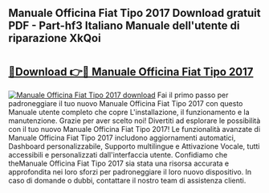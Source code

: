 ## Manuale Officina Fiat Tipo 2017 Download gratuit PDF - Part-hf3 Italiano Manuale dell'utente di riparazione XkQoi

# <h2><a href="http://dffw0zn.blite.top/?on=Manuale+Officina+Fiat+Tipo+2017">🔗Download 👉🔴 Manuale Officina Fiat Tipo 2017</a></h2>

[![Manuale Officina Fiat Tipo 2017 download](https://i.imgur.com/lujVjoI.png)](http://dffw0zn.blite.top/?on=Manuale+Officina+Fiat+Tipo+2017)
Fai il primo passo per padroneggiare il tuo nuovo Manuale Officina Fiat Tipo 2017 con questo Manuale utente completo che copre L'installazione, il funzionamento e la manutenzione. Grazie per aver scelto noi! Divertiti ad esplorare le possibilità con il tuo nuovo Manuale Officina Fiat Tipo 2017! Le funzionalità avanzate di Manuale Officina Fiat Tipo 2017 includono aggiornamenti automatici, Dashboard personalizzabile, Supporto multilingue e Attivazione Vocale, tutti accessibili e personalizzati dall'interfaccia utente. Confidiamo che theManuale Officina Fiat Tipo 2017 sia stata una risorsa accurata e approfondita nei loro sforzi per padroneggiare il loro nuovo dispositivo. In caso di domande o dubbi, contattare il nostro team di assistenza clienti.
